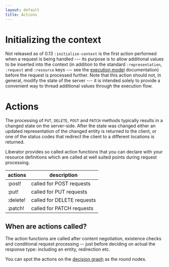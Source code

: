 ```yaml
---
layout: default
title: Actions
---
```


# Initializing the context

<span class="label label-info">Not released as of 0.13</span>
````:initialize-context```` is the first action performed when a request
is being handled --- its purpose is to allow additional values to be
inserted into the context (in addition to the standard
````:representation````, ````:request```` and ````:resource```` keys --- see
the [execution model](execution-model.html) documentation) before the
request is processed further.  Note that this action should not, in
general, modify the state of the server --- it is intended solely to
provide a convenient way to thread additional values through the
execution flow.

# Actions

The processing of ````PUT````, ````DELETE````, ````POST```` and
````PATCH```` methods typically results in a changed state on the 
server-side. After the state was changed either an updated 
representation of the changed entity is returned to the client, or one
of the status codes that redirect the client to a different locations
is returned.

Liberator provides so called action functions that you can declare
with your resource definitions which are called at well suited points
during request processing.

actions  | description
---------|-----------------------------
:post!   | called for POST requests
:put!    | called for PUT requests
:delete! | called for DELETE requests
:patch!  | called for PATCH requests

## When are actions called?

The action functions are called after content negotiation, existence
checks and conditional request processing -- just before deciding on
actual the response type: including an entity, redirection etc.

You can spot the actions on the [decision graph](decisions.html) as the
round nodes.
